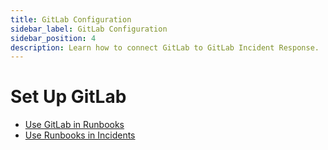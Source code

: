 ```yaml
---
title: GitLab Configuration
sidebar_label: GitLab Configuration
sidebar_position: 4
description: Learn how to connect GitLab to GitLab Incident Response.
---
```


# Set Up GitLab

- [Use GitLab in Runbooks](#)
- [Use Runbooks in Incidents](#)
